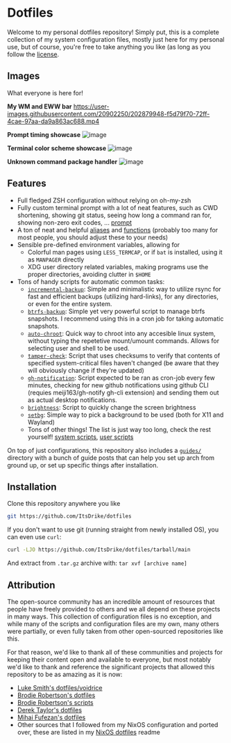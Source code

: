 # Dotfiles

Welcome to my personal dotfiles repository! Simply put, this is a complete
collection of my system configuration files, mostly just here for my personal
use, but of course, you're free to take anything you like (as long as you follow
the [license](./LICENSE).

## Images

What everyone is here for!

**My WM and EWW bar**
<https://user-images.githubusercontent.com/20902250/202879948-f5d79f70-72ff-4cae-97aa-da9a863ac688.mp4>

**Prompt timing showcase**
![image](https://user-images.githubusercontent.com/20902250/202880140-78dc3f65-ea5d-4155-819b-39bd30d2b31e.png)

**Terminal color scheme showcase**
![image](https://user-images.githubusercontent.com/20902250/117699472-69ab5d80-b1b4-11eb-85a8-2b039bc1599a.png)

**Unknown command package handler**
![image](https://user-images.githubusercontent.com/20902250/202880240-c5f975cb-bedb-459b-9a38-fa70a454e0a6.png)

## Features

- Full fledged ZSH configuration without relying on oh-my-zsh
- Fully custom terminal prompt with a lot of neat features, such as CWD
  shortening, showing git status, seeing how long a command ran for, showing
  non-zero exit codes, ... [prompt](./home/.config/shell/prompt)
- A ton of neat and helpful [aliases](./home/.config/shell/aliases) and
  [functions](./home/.config/shell/functions) (probably too many for most
  people, you should adjust these to your needs)
- Sensible pre-defined environment variables, allowing for
  - Colorful man pages using `LESS_TERMCAP`, or if `bat` is installed, using it
    as `MANPAGER` directly
  - XDG user directory related variables, making programs use the proper
    directories, avoiding clutter in `$HOME`
- Tons of handy scripts for automatic common tasks:
  - [`incremental-backup`](./root/usr/local/bin/incremental-backup): Simple and
    minimalistic way to utilize rsync for fast and efficient backups (utilizing
    hard-links), for any directories, or even for the entire system.
  - [`btrfs-backup`](./root/usr/local/bin/btrfs-backup): Simple yet very
    powerful script to manage btrfs snapshots. I recommend using this in a cron
    job for taking automatic snapshots.
  - [`auto-chroot`](./root/usr/local/bin/auto-chroot): Quick way to chroot into
    any accesible linux system, without typing the repetetive mount/umount
    commands. Allows for selecting user and shell to be used.
  - [`tamper-check`](./root/usr/local/bin/tamper-check): Script that uses
    checksums to verify that contents of specified system-critical files haven't
    changed (be aware that they will obviously change if they're updated)
  - [`gh-notification`](./home/.local/bin/scripts/gui/gh-notification): Script
    expected to be ran as cron-job every few minutes, checking for new github
    notifications using github CLI (requies meiji163/gh-notify gh-cli extension)
    and sending them out as actual desktop notifications.
  - [`brightness`](./home/.local/bin/scripts/gui/brightness): Script to quickly
    change the screen brightness
  - [`setbg`](./home/.local/bin/scripts/gui/setbg): Simple way to pick a
    background to be used (both for X11 and Wayland)
  - Tons of other things! The list is just way too long, check the rest
    yourself! [system scripts](./root/usr/local/bin), [user
    scripts](./home/.local/bin)

On top of just configurations, this repository also includes a
[`guides/`](./guides/) directory with a bunch of guide posts that can help you
set up arch from ground up, or set up specific things after installation.

## Installation

Clone this repository anywhere you like

```bash
git https://github.com/ItsDrike/dotfiles
```

If you don't want to use git (running straight from newly installed OS), you can
even use `curl`:

```bash
curl -LJO https://github.com/ItsDrike/dotfiles/tarball/main
```

And extract from `.tar.gz` archive with: `tar xvf [archive name]`

## Attribution

The open-source community has an incredible amount of resources that people have
freely provided to others and we all depend on these projects in many ways. This
collection of configuration files is no exception, and while many of the scripts
and configuration files are my own, many others were partially, or even fully
taken from other open-sourced repositories like this.

For that reason, we'd like to thank all of these communities and projects for
keeping their content open and available to everyone, but most notably we'd like
to thank and reference the significant projects that allowed this repository to
be as amazing as it is now:

- [Luke Smith's dotfiles/voidrice](https://github.com/LukeSmithxyz/voidrice)
- [Brodie Robertson's dotfiles](https://github.com/BrodieRobertson/dotfiles)
- [Brodie Robertson's scripts](https://github.com/BrodieRobertson/scripts)
- [Derek Taylor's dotfiles](https://gitlab.com/dwt1/dotfiles)
- [Mihai Fufezan's dotfiles](https://github.com/fufexan/dotfiles)
- Other sources that I followed from my NixOS configuration and ported over,
  these are listed in my [NixOS dotfiles](https://github.com/ItsDrike/nixdots)
  readme
